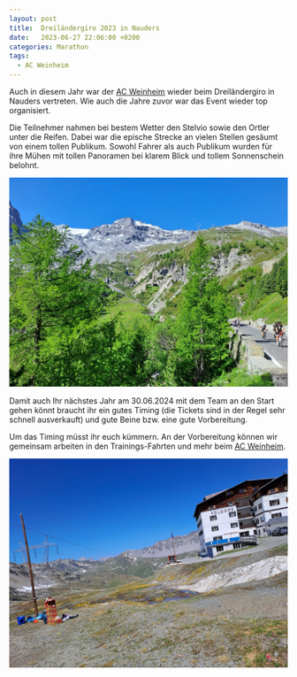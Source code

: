 ```yaml
---
layout: post
title:  Dreiländergiro 2023 in Nauders
date:   2023-06-27 22:06:00 +0200
categories: Marathon 
tags:
  - AC Weinheim
---
```

Auch in diesem Jahr war der [AC Weinheim](https://ac-weinheim.de/portfolio-item/radsport/) wieder beim Dreiländergiro in Nauders vertreten. Wie auch die Jahre zuvor war das Event wieder top organisiert.

Die Teilnehmer nahmen bei bestem Wetter den Stelvio sowie den Ortler unter die Reifen. Dabei war die epische Strecke an vielen Stellen gesäumt von einem tollen Publikum. Sowohl Fahrer als auch Publikum wurden für ihre Mühen mit tollen Panoramen bei klarem Blick und tollem Sonnenschein belohnt.

![Bergpanorama](/assets/images/2023-06-27-dreilaendergiro/bild1.jpg)

Damit auch Ihr nächstes Jahr am 30.06.2024 mit dem Team an den Start gehen könnt braucht ihr ein gutes Timing (die Tickets sind in der Regel sehr schnell ausverkauft) und gute Beine bzw. eine gute Vorbereitung.

Um das Timing müsst ihr euch kümmern. An der Vorbereitung können wir gemeinsam arbeiten in den Trainings-Fahrten und mehr beim [AC Weinheim](https://ac-weinheim.de/portfolio-item/radsport/). 

![Berghütte](/assets/images/2023-06-27-dreilaendergiro/bild2.jpg)
